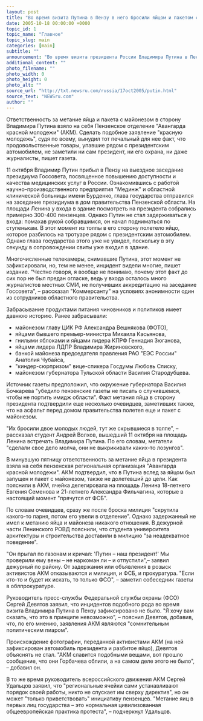 ```yaml
---
layout: post
title: "Во время визита Путина в Пензу в него бросили яйцом и пакетом с майонезом"
date: 2005-10-18 00:00:00 +0000
topic_id: 1
topic_name: "Главное"
topic_slug: main
categories: [main]
subtitle: ""
announcement: "Во время визита президента России Владимира Путина в Пензу 11 октября, в его сторону был брошен пакет с майонезом, а также куриное яйцо. Этот факт не был сразу предан огласке, так как местные власти не хотели \"портить имидж области\", пишет газета \"Коммерсант\"."
additional_content: ""
photo_filename: ""
photo_width: 0
photo_height: 0
photo_alt: ""
source_url: "http://txt.newsru.com/russia/17oct2005/putin.html"
source_text: "NEWSru.com"
author: ""
---
```

Ответственность за метание яйца и пакета с майонезом в сторону Владимира Путина взяло на себя Пензенское отделение "Авангарда красной молодежи" (АКМ). Сделать подобное заявление "красную молодежь", судя по всему, вынудил тот печальный для нее факт, что продовольственные товары, упавшие рядом с президентским автомобилем, не заметили ни сам президент, ни его охрана, ни даже журналисты, пишет газета.

11 октября Владимир Путин прибыл в Пензу на выездное заседание президиума Госсовета, посвященное повышению доступности и качества медицинских услуг в России. Ознакомившись с работой научно-производственного предприятия "Мединж" и областной клинической больницы имени Бурденко, глава государства отправился на заседание президиума в дом правительства Пензенской области. На площади Ленина у входа в здание посмотреть на президента собрались примерно 300-400 пензенцев. Однако Путин не стал задерживаться у входа: помахав рукой собравшимся, он начал подниматься по ступенькам. В этот момент из толпы в его сторону полетело яйцо, которое разбилось на тротуаре рядом с президентским автомобилем. Однако глава государства этого уже не увидел, поскольку в эту секунду в сопровождении свиты уже входил в здание.

Многочисленные телекамеры, снимавшие Путина, этот момент не зафиксировали, но, тем не менее, инцидент видели многие, пишет издание. "Честно говоря, я вообще не понимаю, почему этот факт до сих пор не был предан огласке, ведь у входа осталось много журналистов местных СМИ, не получивших аккредитацию на заседание Госсовета", – рассказал "Коммерсанту" на условиях анонимности один из сотрудников областного правительства.

Забрасывание продуктами питания чиновников и политиков имеет давнюю историю. Ранее забрасывали:

- майонезом главу ЦИК РФ Александра Вешнякова (ФОТО),
- яйцами бывшего премьер-министра Михаила Касьянова,
- гнилыми яблоками и яйцами лидера КПРФ Геннадия Зюганова,
- яйцами лидера ЛДПР Владимира Жириновского,
- банкой майонеза председателя правления РАО "ЕЭС России" Анатолия Чубайса,
- "киндер-сюрпризом" вице-спикера Госдумы Любовь Слиску,
- майонезом губернатора Тульской области Василия Стародубцева.

Источник газеты предположил, что окружение губернатора Василия Бочкарева "убедило пензенские газеты не писать о случившемся, чтобы не портить имидж области". Факт метания яйца в сторону президента подтвердили еще несколько очевидцев, заметивших также, что на асфальт перед домом правительства полетел еще и пакет с майонезом.

"Их бросили двое молодых людей, тут же скрывшиеся в толпе", – рассказал студент Андрей Волхов, вышедший 11 октября на площадь Ленина встречать Владимира Путина. По его словам, метатели "сделали свое дело молча, они не выкрикивали каких-то лозунгов".

В минувшую пятницу ответственность за метание яйца в президента взяла на себя пензенская региональная организация "Авангарда красной молодежи". АКМ подтвердил, что в Путина вслед за яйцом был запущен и пакет с майонезом, также не долетевший до цели. Как пояснили в АКМ, ячейка делегировала на площадь Ленина 18-летнего Евгения Семенова и 21-летнего Александра Фильчагина, которые в настоящий момент "прячутся от ФСБ".

По словам очевидцев, сразу же после броска милиция "скрутила какого-то парня, потом его увели в отделение". Однако задержанный не имел к метанию яйца и майонеза никакого отношения. В дежурной части Ленинского РОВД пояснили, что студента университета архитектуры и строительства доставили в милицию "за неадекватное поведение".

"Он прыгал по газонам и кричал: 'Путин – наш президент!' Мы проверили ему вены – не наркоман ли – и отпустили",– заявил дежурный по району. От задержания или объявления в розыск активистов АКМ отказываются и милиция, и ФСБ, и прокуратура. "Если кто-то и будет их искать, то только ФСО", – заметил собеседник газеты в облпрокуратуре.

Руководитель пресс-службы Федеральной службы охраны (ФСО) Сергей Девятов заявил, что инцидентов подобного рода во время визита Владимира Путина в Пензу зафиксировано не было. "Я хочу вам сказать, что это в принципе невозможно", – пояснил Девятов, добавив, что, по его мнению, заявления АКМ являются "сомнительным политическим пиаром".

Происхождение фотографии, переданной активистами АКМ (на ней зафиксирован автомобиль президента и разбитое яйцо), Девятов объяснять не стал. "АКМ славится подобными вещами, вот прошло сообщение, что они Горбачева облили, а на самом деле этого не было", – добавил он.

В то же время руководитель всероссийского движения АКМ Сергей Удальцов заявил, что "региональные ячейки сами устанавливают порядок своей работы, никто не спускает им сверху директив", но он может "только приветствовать" инициативу пензенцев. "Метание яиц в первых лиц государства – это нормальная цивилизованная общеевропейская практика протеста", – подчеркнул Удальцов.
